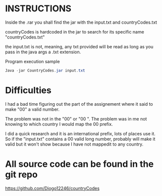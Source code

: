# INSTRUCTIONS

Inside the .rar you shall find the jar with the input.txt and countryCodes.txt

countryCodes is hardcoded in the jar to search for its specific name "countryCodes.txt"

the input.txt is not, meaning, any txt provided will be read as long as you pass in the java args a .txt extension.

Program execution sample

```java
Java -jar CountryCodes.jar input.txt
```

# Difficulties

I had a bad time figuring out the part of the assignement where it said to make "00" 
a valid number.

The problem was not in the "00" or "00 ". The problem was in me not
knowing to which country I would map the 00 prefix.

I did a quick research and it is an international prefix, lots of places use it. So if the "input.txt" contains a 00 valid long number, probably will make it valid but it won't show because I have not mappedit to any country.

# All source code can be found in the git repo

https://github.com/Diogo12246/countryCodes
